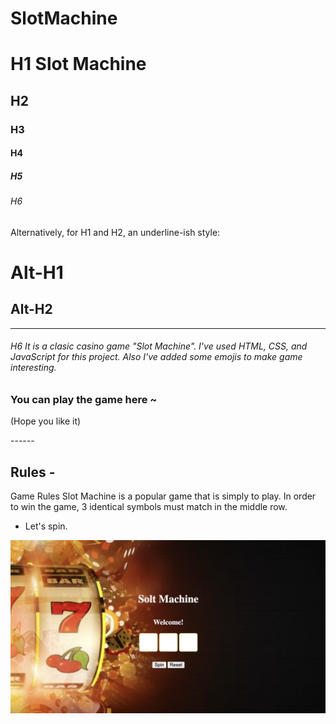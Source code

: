 # SlotMachine 
# H1 Slot Machine
## H2
### H3
#### H4
##### H5
###### H6

Alternatively, for H1 and H2, an underline-ish style:

Alt-H1
======

Alt-H2
------
------
###### H6 It is a clasic casino game "Slot Machine". I've used HTML, CSS, and JavaScript for this project. Also I've added some emojis to make game interesting.
<h3>You can play the game here ~ </h3>
<p>(Hope you like it)</p>
------
<h2>Rules -</h2>
<p>Game Rules Slot Machine is a popular game that is simply to play. In order to win the game, 3 identical symbols must match in the middle row.</p>
<ul>
    <li>Let's spin.</li>
</ul>
<img src="./pics/window.png"></img>
